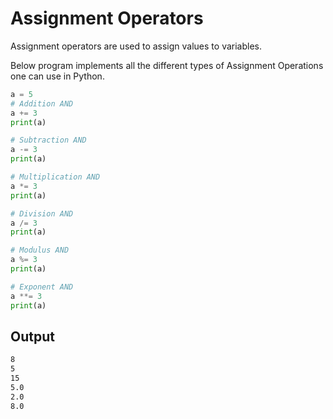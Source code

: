 # Assignment Operators

Assignment operators are used to assign values to variables.

Below program implements all the different types of Assignment Operations one can use in Python.

```python
a = 5
# Addition AND
a += 3
print(a)

# Subtraction AND
a -= 3
print(a)

# Multiplication AND
a *= 3
print(a)

# Division AND
a /= 3
print(a)

# Modulus AND
a %= 3
print(a)

# Exponent AND
a **= 3
print(a)
```

## Output

```txt
8
5
15
5.0
2.0
8.0
```
